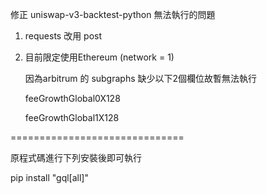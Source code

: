 修正 uniswap-v3-backtest-python 無法執行的問題

1. requests 改用 post

2. 目前限定使用Ethereum (network = 1)
   
   因為arbitrum 的 subgraphs 缺少以下2個欄位故暫無法執行
     
   feeGrowthGlobal0X128
   
   feeGrowthGlobal1X128

==============================   

原程式碼進行下列安裝後即可執行

pip install "gql[all]"

